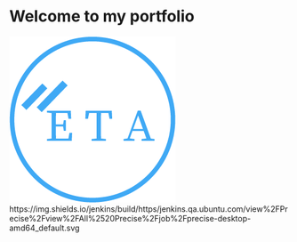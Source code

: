 <h1>Welcome to my portfolio</h1>
<img src="img/myLogo/new-logo.png">
https://img.shields.io/jenkins/build/https/jenkins.qa.ubuntu.com/view%2FPrecise%2Fview%2FAll%2520Precise%2Fjob%2Fprecise-desktop-amd64_default.svg

